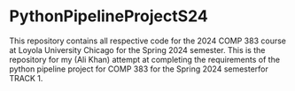 # PythonPipelineProjectS24
This repository contains all respective code for the 2024 COMP 383 course at Loyola University Chicago for the Spring 2024 semester.
 This is the repository for my (Ali Khan) attempt at completing the requirements of the python pipeline project for COMP 383 for the Spring 2024 semesterfor TRACK 1.
